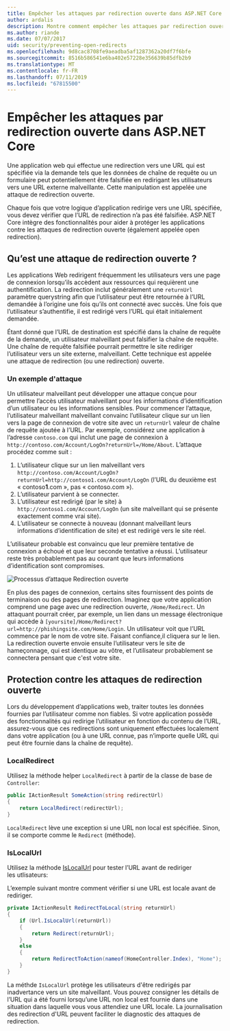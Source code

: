 ```yaml
---
title: Empêcher les attaques par redirection ouverte dans ASP.NET Core
author: ardalis
description: Montre comment empêcher les attaques par redirection ouverte par rapport à une application ASP.NET Core
ms.author: riande
ms.date: 07/07/2017
uid: security/preventing-open-redirects
ms.openlocfilehash: 9d8cac8708fe9aeadba5af1287362a20df7f6bfe
ms.sourcegitcommit: 8516b586541e6ba402e57228e356639b85dfb2b9
ms.translationtype: MT
ms.contentlocale: fr-FR
ms.lasthandoff: 07/11/2019
ms.locfileid: "67815500"
---
```

# <a name="prevent-open-redirect-attacks-in-aspnet-core"></a>Empêcher les attaques par redirection ouverte dans ASP.NET Core

Une application web qui effectue une redirection vers une URL qui est spécifiée via la demande tels que les données de chaîne de requête ou un formulaire peut potentiellement être falsifiée en redirigant les utilisateurs vers une URL externe malveillante. Cette manipulation est appelée une attaque de redirection ouverte.

Chaque fois que votre logique d’application redirige vers une URL spécifiée, vous devez vérifier que l’URL de redirection n’a pas été falsifiée. ASP.NET Core intègre des fonctionnalités pour aider à protéger les applications contre les attaques de redirection ouverte (également appelée open redirection).

## <a name="what-is-an-open-redirect-attack"></a>Qu’est une attaque de redirection ouverte ?

Les applications Web redirigent fréquemment les utilisateurs vers une page de connexion lorsqu’ils accèdent aux ressources qui requièrent une authentification. La redirection inclut généralement une `returnUrl` paramètre querystring afin que l’utilisateur peut être retournée à l’URL demandée à l’origine une fois qu’ils ont connecté avec succès. Une fois que l’utilisateur s’authentifie, il est redirigé vers l’URL qui était initialement demandée.

Étant donné que l’URL de destination est spécifié dans la chaîne de requête de la demande, un utilisateur malveillant peut falsifier la chaîne de requête. Une chaîne de requête falsifiée pourrait permettre le site rediriger l’utilisateur vers un site externe, malveillant. Cette technique est appelée une attaque de redirection (ou une redirection) ouverte.

### <a name="an-example-attack"></a>Un exemple d'attaque

Un utilisateur malveillant peut développer une attaque conçue pour permettre l’accès utilisateur malveillant pour les informations d’identification d’un utilisateur ou les informations sensibles. Pour commencer l’attaque, l’utilisateur malveillant malveillant convainc l’utilisateur clique sur un lien vers la page de connexion de votre site avec un `returnUrl` valeur de chaîne de requête ajoutée à l’URL. Par exemple, considérez une application à l’adresse `contoso.com` qui inclut une page de connexion à `http://contoso.com/Account/LogOn?returnUrl=/Home/About`. L’attaque procédez comme suit :

1. L’utilisateur clique sur un lien malveillant vers `http://contoso.com/Account/LogOn?returnUrl=http://contoso1.com/Account/LogOn` (l’URL du deuxième est « contoso**1**.com », pas « contoso.com »).
2. L’utilisateur parvient à se connecter.
3. L’utilisateur est redirigé (par le site) à `http://contoso1.com/Account/LogOn` (un site malveillant qui se présente exactement comme vrai site).
4. L’utilisateur se connecte à nouveau (donnant malveillant leurs informations d’identification de site) et est redirigé vers le site réel.

L’utilisateur probable est convaincu que leur première tentative de connexion a échoué et que leur seconde tentative a réussi. L’utilisateur reste très probablement pas au courant que leurs informations d’identification sont compromises.

![Processus d’attaque Redirection ouverte](preventing-open-redirects/_static/open-redirection-attack-process.png)

En plus des pages de connexion, certains sites fournissent des points de terminaison ou des pages de redirection. Imaginez que votre application comprend une page avec une redirection ouverte, `/Home/Redirect`. Un attaquant pourrait créer, par exemple, un lien dans un message électronique qui accède à `[yoursite]/Home/Redirect?url=http://phishingsite.com/Home/Login`. Un utilisateur voit que l’URL commence par le nom de votre site. Faisant confiance,il cliquera sur le lien. La redirection ouverte envoie ensuite l’utilisateur vers le site de hameçonnage, qui est identique au vôtre, et l’utilisateur probablement se connectera pensant que c'est votre site.

## <a name="protecting-against-open-redirect-attacks"></a>Protection contre les attaques de redirection ouverte

Lors du développement d’applications web, traiter toutes les données fournies par l’utilisateur comme non fiables. Si votre application possède des fonctionnalités qui redirige l’utilisateur en fonction du contenu de l’URL, assurez-vous que ces redirections sont uniquement effectuées localement dans votre application (ou à une URL connue, pas n’importe quelle URL qui peut être fournie dans la chaîne de requête).

### <a name="localredirect"></a>LocalRedirect

Utilisez la méthode helper `LocalRedirect` à partir de la classe de base de `Controller`:

```csharp
public IActionResult SomeAction(string redirectUrl)
{
    return LocalRedirect(redirectUrl);
}
```

`LocalRedirect` lève une exception si une URL non local est spécifiée. Sinon, il se comporte comme le `Redirect` (méthode).

### <a name="islocalurl"></a>IsLocalUrl

Utilisez la méthode [IsLocalUrl](/dotnet/api/Microsoft.AspNetCore.Mvc.IUrlHelper.islocalurl#Microsoft_AspNetCore_Mvc_IUrlHelper_IsLocalUrl_System_String_) pour tester l’URL avant de rediriger les utlisateurs:

L’exemple suivant montre comment vérifier si une URL est locale avant de rediriger.

```csharp
private IActionResult RedirectToLocal(string returnUrl)
{
    if (Url.IsLocalUrl(returnUrl))
    {
        return Redirect(returnUrl);
    }
    else
    {
        return RedirectToAction(nameof(HomeController.Index), "Home");
    }
}
```

La méthde `IsLocalUrl` protège les utilisateurs d'être redirigés par inadvertance vers un site malveillant. Vous pouvez consigner les détails de l’URL qui a été fourni lorsqu’une URL non local est fournie dans une situation dans laquelle vous vous attendiez une URL locale. La journalisation des redirection d'URL peuvent faciliter le diagnostic des attaques de redirection.
